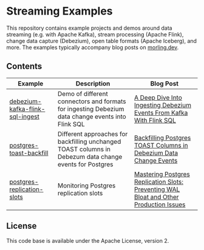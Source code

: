 # Streaming Examples

This repository contains example projects and demos around data streaming (e.g. with Apache Kafka), stream processing (Apache Flink), change data capture (Debezium), open table formats (Apache Iceberg), and more.
The examples typically accompany blog posts on [morling.dev](https://morling.dev).

## Contents

| Example  | Description | Blog Post |
| ---------| ----------- | --------- |
| [debezium-kafka-flink-sql-ingest](debezium-kafka-flink-sql-ingest) | Demo of different connectors and formats for ingesting Debezium data change events into Flink SQL  | [A Deep Dive Into Ingesting Debezium Events From Kafka With Flink SQL](https://www.morling.dev/blog/ingesting-debezium-events-from-kafka-with-flink-sql/) |
| [postgres-toast-backfill](postgres-toast-backfill) | Different approaches for backfilling unchanged TOAST columns in Debezum data change events for Postgres | [Backfilling Postgres TOAST Columns in Debezium Data Change Events](https://www.morling.dev/blog/backfilling-postgres-toast-columns-debezium-change-events/) |
| [postgres-replication-slots](postgres-replication-slots) | Monitoring Postgres replication slots | [Mastering Postgres Replication Slots: Preventing WAL Bloat and Other Production Issues](https://www.morling.dev/blog/mastering-postgres-replication-slots/) |

## License

This code base is available under the Apache License, version 2.

